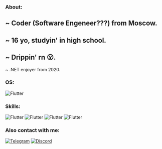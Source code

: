  ### About:
~ Coder (Software Engeneer???) from Moscow.
-
~ 16 yo, studyin' in high school.
-
~ Drippin' rn 😮.
-
~ .NET enjoyer from 2020.

### OS:

 ![Flutter](https://img.shields.io/badge/Windows-0078D6?style=for-the-badge&logo=windows&logoColor=white)

### Skills:
![Flutter](https://img.shields.io/badge/C%23-8F04A8?style=for-the-badge&logo=c-sharp&logoColor=white)
![Flutter](https://img.shields.io/badge/Python-3776AB?style=for-the-badge&logo=python&logoColor=white)
![Flutter](https://img.shields.io/badge/Java-ED8B00?style=for-the-badge&logo=java&logoColor=white)
![Flutter](https://img.shields.io/badge/Go-00ADD8?style=for-the-badge&logo=go&logoColor=white)

 ### Also contact with me:

 [![Telegram](https://img.shields.io/badge/-Telegram-4671D5?style=for-the-badge&logo=telegram&logoColor=white)](https://t.me/L420Y)
 [![Discord](https://img.shields.io/badge/-Discord-8070D8?style=for-the-badge&logo=discord&logoColor=white)](https://discordapp.com/users/717049978396082177/)


